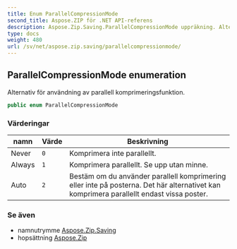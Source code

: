 ```yaml
---
title: Enum ParallelCompressionMode
second_title: Aspose.ZIP för .NET API-referens
description: Aspose.Zip.Saving.ParallelCompressionMode uppräkning. Alternativ för användning av parallell komprimeringsfunktion.
type: docs
weight: 480
url: /sv/net/aspose.zip.saving/parallelcompressionmode/
---
```

## ParallelCompressionMode enumeration

Alternativ för användning av parallell komprimeringsfunktion.

```csharp
public enum ParallelCompressionMode
```

### Värderingar

| namn | Värde | Beskrivning |
| --- | --- | --- |
| Never | `0` | Komprimera inte parallellt. |
| Always | `1` | Komprimera parallellt. Se upp utan minne. |
| Auto | `2` | Bestäm om du använder parallell komprimering eller inte på posterna. Det här alternativet kan komprimera parallellt endast vissa poster. |

### Se även

* namnutrymme [Aspose.Zip.Saving](../../aspose.zip.saving/)
* hopsättning [Aspose.Zip](../../)


